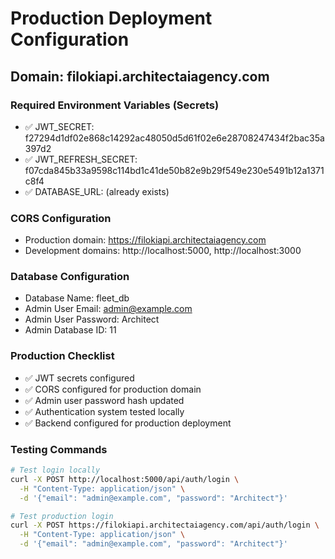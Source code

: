 # Production Deployment Configuration

## Domain: filokiapi.architectaiagency.com

### Required Environment Variables (Secrets)
- ✅ JWT_SECRET: f27294d1df02e868c14292ac48050d5d61f02e6e28708247434f2bac35a397d2
- ✅ JWT_REFRESH_SECRET: f07cda845b33a9598c114bd1c41de50b82e9b29f549e230e5491b12a1371c8f4
- ✅ DATABASE_URL: (already exists)

### CORS Configuration
- Production domain: https://filokiapi.architectaiagency.com
- Development domains: http://localhost:5000, http://localhost:3000

### Database Configuration
- Database Name: fleet_db
- Admin User Email: admin@example.com
- Admin User Password: Architect
- Admin Database ID: 11

### Production Checklist
- ✅ JWT secrets configured
- ✅ CORS configured for production domain
- ✅ Admin user password hash updated
- ✅ Authentication system tested locally
- ✅ Backend configured for production deployment

### Testing Commands
```bash
# Test login locally
curl -X POST http://localhost:5000/api/auth/login \
  -H "Content-Type: application/json" \
  -d '{"email": "admin@example.com", "password": "Architect"}'

# Test production login
curl -X POST https://filokiapi.architectaiagency.com/api/auth/login \
  -H "Content-Type: application/json" \
  -d '{"email": "admin@example.com", "password": "Architect"}'
```